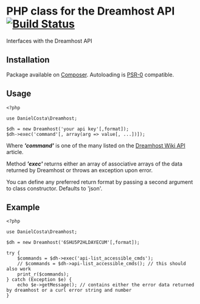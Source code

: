 PHP class for the Dreamhost API [![Build Status](https://travis-ci.org/danielcosta/php-dreamhost.png?branch=master)](https://travis-ci.org/danielcosta/php-dreamhost)
===============================

Interfaces with the Dreamhost API

Installation
------------

Package available on [Composer](http://packagist.org/packages/danielcosta/php-dreamhost). Autoloading is [PSR-0](https://github.com/php-fig/fig-standards/blob/master/accepted/PSR-0.md) compatible.

Usage
-----
	
	<?php
	
	use DanielCosta\Dreamhost;

    $dh = new Dreamhost('your api key'[,format]);
    $dh->exec('command'[, array(arg => value[, ...])]);

Where *__'command'__* is one of the many listed on the [Dreamhost Wiki API](http://wiki.dreamhost.com/API/Api_commands) article.

Method *__'exec'__* returns either an array of associative arrays of the data returned by Dreamhost or throws an exception upon error.

You can define any preferred return format by passing a second argument to class constructor. Defaults to 'json'.

Example
-------

	<?php
	
	use DanielCosta\Dreamhost;
    
    $dh = new Dreamhost('6SHU5P2HLDAYECUM'[,format]);

    try {
        $commands = $dh->exec('api-list_accessible_cmds');
        // $commands = $dh->api-list_accessible_cmds(); // this should also work
        print_r($commands);
    } catch (Exception $e) {
        echo $e->getMessage(); // contains either the error data returned by dreamhost or a curl error string and number
    }
